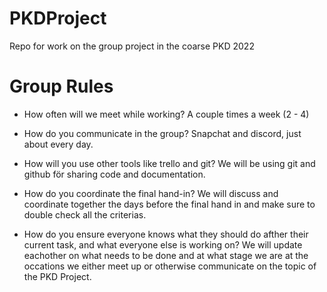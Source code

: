 # PKDProject
Repo for work on the group project in the coarse PKD 2022

# Group Rules

- How often will we meet while working?
    A couple times a week (2 - 4)

- How do you communicate in the group?
    Snapchat and discord, just about every day.

- How will you use other tools like trello and git?
    We will be using git and github för sharing code and documentation.

- How do you coordinate the final hand-in? 
    We will discuss and coordinate together the days before the final
    hand in and make sure to double check all the criterias.
    
- How do you ensure everyone knows what they should do afther their
  current task, and what everyone else is working on?
    We will update eachother on what needs to be done and at what stage 
    we are at the occations we either meet up or otherwise communicate
    on the topic of the PKD Project.